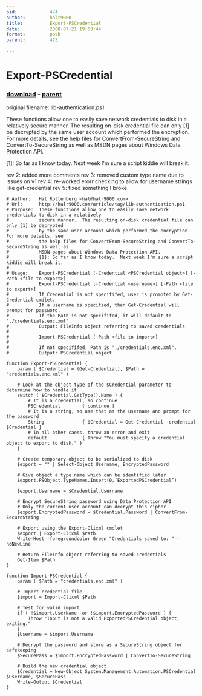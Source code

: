 ```yaml
---
pid:            474
author:         halr9000
title:          Export-PSCredential
date:           2008-07-21 19:58:44
format:         posh
parent:         473

---
```


# Export-PSCredential

### [download](//scripts/474.ps1) - [parent](//scripts/473.md)

original filename: lib-authentication.ps1

These functions allow one to easily save network credentials to disk in a relatively secure manner.  The resulting on-disk credential file can only [1] be decrypted by the same user account which performed the encryption.  For more details, see the help files for ConvertFrom-SecureString and ConvertTo-SecureString as well as MSDN pages about Windows Data Protection API.

[1]: So far as I know today.  Next week I'm sure a script kiddie will break it.

rev 2: added more comments
rev 3: removed custom type name due to issues on v1
rev 4: re-worked erorr checking to allow for username strings like get-credential
rev 5: fixed something I broke

```posh
# Author: 	Hal Rottenberg <hal@halr9000.com>
# Url:		http://halr9000.com/article/tag/lib-authentication.ps1
# Purpose:	These functions allow one to easily save network credentials to disk in a relatively
#			secure manner.  The resulting on-disk credential file can only [1] be decrypted
#			by the same user account which performed the encryption.  For more details, see
#			the help files for ConvertFrom-SecureString and ConvertTo-SecureString as well as
#			MSDN pages about Windows Data Protection API.
#			[1]: So far as I know today.  Next week I'm sure a script kiddie will break it.
#
# Usage:	Export-PSCredential [-Credential <PSCredential object>] [-Path <file to export>]
#			Export-PSCredential [-Credential <username>] [-Path <file to export>]
#			If Credential is not specififed, user is prompted by Get-Credential cmdlet.
#			If a username is specified, then Get-Credential will prompt for password.
#			If the Path is not specififed, it will default to "./credentials.enc.xml".
#			Output: FileInfo object referring to saved credentials
#
#			Import-PSCredential [-Path <file to import>]
#
#			If not specififed, Path is "./credentials.enc.xml".
#			Output: PSCredential object

function Export-PSCredential {
	param ( $Credential = (Get-Credential), $Path = "credentials.enc.xml" )

	# Look at the object type of the $Credential parameter to determine how to handle it
	switch ( $Credential.GetType().Name ) {
		# It is a credential, so continue
		PSCredential		{ continue }
		# It is a string, so use that as the username and prompt for the password
		String				{ $Credential = Get-Credential -credential $Credential }
		# In all other caess, throw an error and exit
		default				{ Throw "You must specify a credential object to export to disk." }
	}
	
	# Create temporary object to be serialized to disk
	$export = "" | Select-Object Username, EncryptedPassword
	
	# Give object a type name which can be identified later
	$export.PSObject.TypeNames.Insert(0,’ExportedPSCredential’)
	
	$export.Username = $Credential.Username

	# Encrypt SecureString password using Data Protection API
	# Only the current user account can decrypt this cipher
	$export.EncryptedPassword = $Credential.Password | ConvertFrom-SecureString

	# Export using the Export-Clixml cmdlet
	$export | Export-Clixml $Path
	Write-Host -foregroundcolor Green "Credentials saved to: " -noNewLine

	# Return FileInfo object referring to saved credentials
	Get-Item $Path
}

function Import-PSCredential {
	param ( $Path = "credentials.enc.xml" )

	# Import credential file
	$import = Import-Clixml $Path 
	
	# Test for valid import
	if ( !$import.UserName -or !$import.EncryptedPassword ) {
		Throw "Input is not a valid ExportedPSCredential object, exiting."
	}
	$Username = $import.Username
	
	# Decrypt the password and store as a SecureString object for safekeeping
	$SecurePass = $import.EncryptedPassword | ConvertTo-SecureString
	
	# Build the new credential object
	$Credential = New-Object System.Management.Automation.PSCredential $Username, $SecurePass
	Write-Output $Credential
}
```
